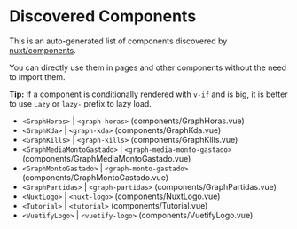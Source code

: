 # Discovered Components

This is an auto-generated list of components discovered by [nuxt/components](https://github.com/nuxt/components).

You can directly use them in pages and other components without the need to import them.

**Tip:** If a component is conditionally rendered with `v-if` and is big, it is better to use `Lazy` or `lazy-` prefix to lazy load.

- `<GraphHoras>` | `<graph-horas>` (components/GraphHoras.vue)
- `<GraphKda>` | `<graph-kda>` (components/GraphKda.vue)
- `<GraphKills>` | `<graph-kills>` (components/GraphKills.vue)
- `<GraphMediaMontoGastado>` | `<graph-media-monto-gastado>` (components/GraphMediaMontoGastado.vue)
- `<GraphMontoGastado>` | `<graph-monto-gastado>` (components/GraphMontoGastado.vue)
- `<GraphPartidas>` | `<graph-partidas>` (components/GraphPartidas.vue)
- `<NuxtLogo>` | `<nuxt-logo>` (components/NuxtLogo.vue)
- `<Tutorial>` | `<tutorial>` (components/Tutorial.vue)
- `<VuetifyLogo>` | `<vuetify-logo>` (components/VuetifyLogo.vue)
